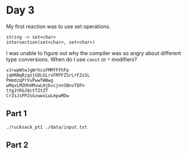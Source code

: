 # Day 3

My first reaction was to use set operations.

    string -> set<char>  
    intersection(set<char>, set<char>)
    
I was unable to figure out why the compiler was so angry about different type conversions. When do I use `const` or `*` modifiers?

    vJrwpWtwJgWrhcsFMMfFFhFp
    jqHRNqRjqzjGDLGLrsFMfFZSrLrFZsSL
    PmmdzqPrVvPwwTWBwg
    wMqvLMZHhHMvwLHjbvcjnnSBnvTQFn
    ttgJtRGJQctTZtZT
    CrZsJsPPZsGzwwsLwLmpwMDw

## Part 1
`./rucksack_pt1 ./data/input.txt`
## Part 2
